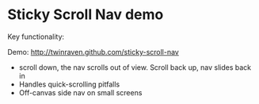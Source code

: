 Sticky Scroll Nav demo
=================

Key functionality:

Demo: http://twinraven.github.com/sticky-scroll-nav

- scroll down, the nav scrolls out of view. Scroll back up, nav slides back in
- Handles quick-scrolling pitfalls
- Off-canvas side nav on small screens
